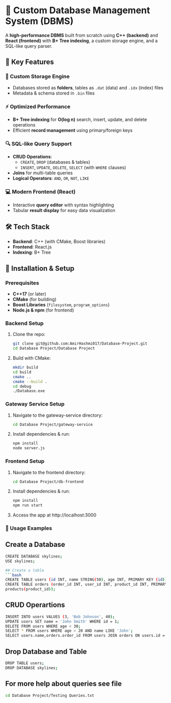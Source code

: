 # 🚀 Custom Database Management System (DBMS)

A **high-performance DBMS** built from scratch using **C++ (backend)** and **React (frontend)** with **B+ Tree indexing**, a custom storage engine, and a SQL-like query parser.

## 🌟 Key Features

### 📂 Custom Storage Engine
- Databases stored as **folders**, tables as `.dat` (data) and `.idx` (index) files
- Metadata & schema stored in `.bin` files

### ⚡ Optimized Performance
- **B+ Tree indexing** for **O(log n)** search, insert, update, and delete operations
- Efficient **record management** using primary/foreign keys

### 🔍 SQL-like Query Support
- **CRUD Operations**:
  - `CREATE`, `DROP` (databases & tables)
  - `INSERT`, `UPDATE`, `DELETE`, `SELECT` (with `WHERE` clauses)
- **Joins** for multi-table queries
- **Logical Operators**: `AND`, `OR`, `NOT`, `LIKE`

### 💻 Modern Frontend (React)
- Interactive **query editor** with syntax highlighting
- Tabular **result display** for easy data visualization

## 🛠️ Tech Stack
- **Backend**: C++ (with CMake, Boost libraries)
- **Frontend**: React.js
- **Indexing**: B+ Tree

## 🚀 Installation & Setup

### Prerequisites
- **C++17** (or later)
- **CMake** (for building)
- **Boost Libraries** (`filesystem`, `program_options`)
- **Node.js & npm** (for frontend)

### Backend Setup
1. Clone the repo:
   ```bash
   git clone git@github.com:AmirHashmi017/Database-Project.git
   cd Database Project/Database Project
2. Build with CMake:
   ```bash
   mkdir build
   cd build
   cmake ..
   cmake --build .
   cd debug
   ./Database.exe

### Gateway Service Setup
1. Navigate to the gateway-service directory:
   ```bash
   cd Database Project/gateway-service
2. Install dependencies & run:
   ```bash
   npm install
   node server.js

### Frontend Setup
1. Navigate to the frontend directory:
   ```bash
   cd Database Project/db-frontend
2. Install dependencies & run:
   ```bash
   npm install
   npm run start
3. Access the app at http://localhost:3000

### 📖 Usage Examples

## Create a Database
   ```bash
   CREATE DATABASE skylines;
   USE skylines;
   
## Create a table
   ```bash
   CREATE TABLE users (id INT, name STRING(50), age INT, PRIMARY KEY (id));
   CREATE TABLE orders (order_id INT, user_id INT, product_id INT, PRIMARY KEY (order_id), FOREIGN KEY (user_id) REFERENCES users(id), FOREIGN KEY (product_id) REFERENCES 
   products(product_id));
   ```

## CRUD Operartions
   ```bash
   INSERT INTO users VALUES (3, 'Bob Johnson', 40);
   UPDATE users SET name = 'John Smith' WHERE id = 1;
   DELETE FROM users WHERE age < 30;
   SELECT * FROM users WHERE age > 20 AND name LIKE 'John';
   SELECT users.name,orders.order_id FROM users JOIN orders ON users.id = orders.user_id;
   ```

## Drop Database and Table
   ```bash
   DROP TABLE users;
   DROP DATABASE skylines;
   ```

## For more help about queries see file 
  ```bash
  cd Database Project/Testing Queries.txt
  ```
   

   

